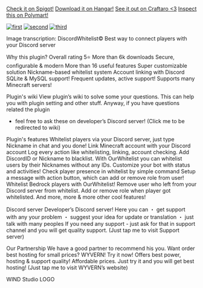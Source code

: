 [Check it on Spigot!](https://www.spigotmc.org/resources/discord-whitelist-fourth-generation-%E3%83%BBfree-advanced-powerful-tool.97587/)
[Download it on Hangar!](https://hangar.papermc.io/WIND-Studio/DiscordWhitelist)
[See it out on Craftaro <3](https://craftaro.com/marketplace/product/discord-whitelist-fourth-generationfree-advanced-powerful-tool.1007)
[Inspect this on Polymart!](https://polymart.org/resource/discord-whitelist.3927)

[![first](https://i.imgur.com/4hajuPr.png)](https://windstudio.gitbook.io/discordwhitelist)
[![second](https://i.imgur.com/cI9A3s3.png)](https://discord.gg/XMGprbGtgR)
[![third](https://i.imgur.com/BDebAPp.png)](https://billing.wyvern.host/aff.php?aff=77)

Image transcription:
DiscordWhitelist©
Best way to connect players with your Discord server

Why this plugin?
Overall rating 5⭐
More than 6k downloads
Secure, configurable & modern
More than 16 useful features
Super customizable solution
Nickname-based whitelist system
Account linking with Discord
SQLite & MySQL support!
Frequent updates, active support!
Supports many Minecraft servers!

Plugin's wiki
View plugin’s wiki to solve some your questions.
This can help you with plugin setting and other stuff.
Anyway, if you have questions related the plugin
 - feel free to ask these on developer’s Discord server!
(Click me to be redirected to wiki)

Plugin's features
Whitelist players via your Discord server, just
type Nickname in chat and you done!
Link Minecraft account with your Discord account
Log every action like whitelisting, linking, account checking.
Add DiscordID or Nickname to blacklist.
With OurWhitelist you can whitelist users by their Nicknames without any IDs.
Customize your bot with status and activities!
Check player presence in whitelist by simple command
Setup a message with action button, which can add or
remove role from user!
Whitelist Bedrock players with OurWhitelist!
Remove user who left from your Discord server from whitelist.
Add or remove role when player got whitelisted.
And more, more & more other cool features!

Discord server
Developer’s Discord server! Here you can
・ get support with any your problem
・ suggest your idea for update or translation
・ just talk with many peoples
If you need any support - just ask for that in support
 channel and you will get quality support.
(Just tap me to visit Support server)

Our Partnership
We have a good partner to recommend his you.
Want order best hosting for small prices?
WYVERN! Try it now! Offers best power,
hosting & support quality! Affordable prices.
Just try it and you will get best hosting!
(Just tap me to visit WYVERN’s website)

WIND Studio LOGO
